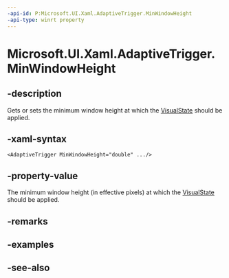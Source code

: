 ```yaml
---
-api-id: P:Microsoft.UI.Xaml.AdaptiveTrigger.MinWindowHeight
-api-type: winrt property
---
```


<!-- Property syntax
public double MinWindowHeight { get;  set; }
-->

# Microsoft.UI.Xaml.AdaptiveTrigger.MinWindowHeight

## -description

Gets or sets the minimum window height at which the [VisualState](visualstate.md) should be applied.

## -xaml-syntax

``` xaml
<AdaptiveTrigger MinWindowHeight="double" .../>
```

## -property-value

The minimum window height (in effective pixels) at which the [VisualState](visualstate.md) should be applied.

## -remarks

## -examples

## -see-also
